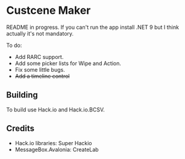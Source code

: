 # Custcene Maker
README in progress. If you can't run the app install .NET 9 but I think actually it's not mandatory.

To do:

- Add RARC support.
- Add some picker lists for Wipe and Action.
- Fix some little bugs.
- ~~Add a timeline control~~

## Building
To build use Hack.io and Hack.io.BCSV.

## Credits
- Hack.io libraries: Super Hackio
- MessageBox.Avalonia: CreateLab
